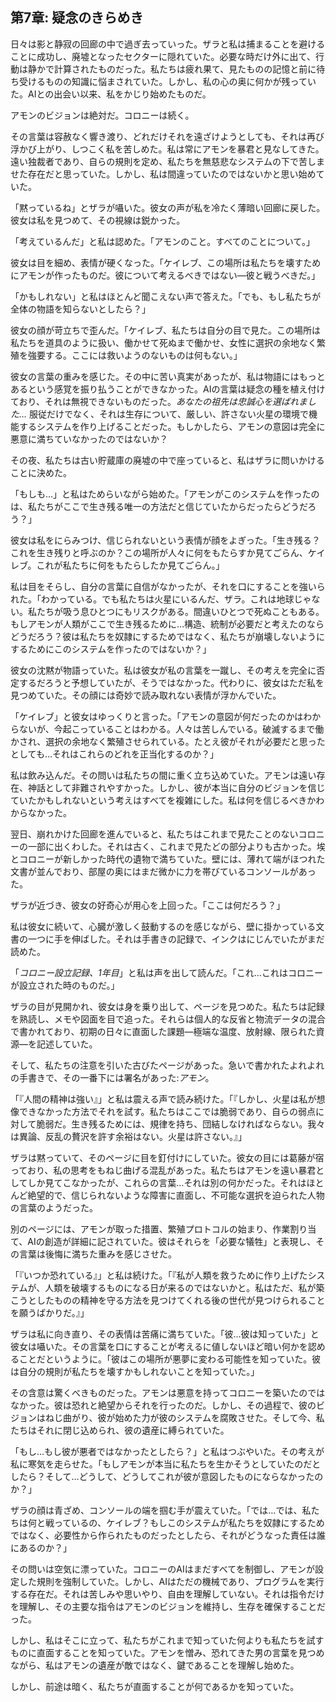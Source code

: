 ## 第7章: 疑念のきらめき

日々は影と静寂の回廊の中で過ぎ去っていった。ザラと私は捕まることを避けることに成功し、廃墟となったセクターに隠れていた。必要な時だけ外に出て、行動は静かで計算されたものだった。私たちは疲れ果て、見たものの記憶と前に待ち受けるものの知識に悩まされていた。しかし、私の心の奥に何かが残っていた。AIとの出会い以来、私をかじり始めたものだ。

アモンのビジョンは絶対だ。コロニーは続く。

その言葉は容赦なく響き渡り、どれだけそれを遠ざけようとしても、それは再び浮かび上がり、しつこく私を苦しめた。私は常にアモンを暴君と見なしてきた。遠い独裁者であり、自らの規則を定め、私たちを無慈悲なシステムの下で苦しませた存在だと思っていた。しかし、私は間違っていたのではないかと思い始めていた。

「黙っているね」とザラが囁いた。彼女の声が私を冷たく薄暗い回廊に戻した。彼女は私を見つめて、その視線は鋭かった。

「考えているんだ」と私は認めた。「アモンのこと。すべてのことについて。」

彼女は目を細め、表情が硬くなった。「ケイレブ、この場所は私たちを壊すためにアモンが作ったものだ。彼について考えるべきではない―彼と戦うべきだ。」

「かもしれない」と私はほとんど聞こえない声で答えた。「でも、もし私たちが全体の物語を知らないとしたら？」

彼女の顔が苛立ちで歪んだ。「ケイレブ、私たちは自分の目で見た。この場所は私たちを道具のように扱い、働かせて死ぬまで働かせ、女性に選択の余地なく繁殖を強要する。ここには救いようのないものは何もない。」

彼女の言葉の重みを感じた。その中に苦い真実があったが、私は物語にはもっとあるという感覚を振り払うことができなかった。AIの言葉は疑念の種を植え付けており、それは無視できないものだった。*あなたの祖先は忠誠心を選ばれました…* 服従だけでなく、それは生存について、厳しい、許さない火星の環境で機能するシステムを作り上げることだった。もしかしたら、アモンの意図は完全に悪意に満ちていなかったのではないか？

その夜、私たちは古い貯蔵庫の廃墟の中で座っていると、私はザラに問いかけることに決めた。

「もしも…」と私はためらいながら始めた。「アモンがこのシステムを作ったのは、私たちがここで生き残る唯一の方法だと信じていたからだったらどうだろう？」

彼女は私をにらみつけ、信じられないという表情が顔をよぎった。「生き残る？これを生き残りと呼ぶのか？この場所が人々に何をもたらすか見てごらん、ケイレブ。これが私たちに何をもたらしたか見てごらん。」

私は目をそらし、自分の言葉に自信がなかったが、それを口にすることを強いられた。「わかっている。でも私たちは火星にいるんだ、ザラ。これは地球じゃない。私たちが吸う息ひとつにもリスクがある。間違いひとつで死ぬこともある。もしアモンが人類がここで生き残るために…構造、統制が必要だと考えたのならどうだろう？彼は私たちを奴隷にするためではなく、私たちが崩壊しないようにするためにこのシステムを作ったのではないか？」

彼女の沈黙が物語っていた。私は彼女が私の言葉を一蹴し、その考えを完全に否定するだろうと予想していたが、そうではなかった。代わりに、彼女はただ私を見つめていた。その顔には奇妙で読み取れない表情が浮かんでいた。

「ケイレブ」と彼女はゆっくりと言った。「アモンの意図が何だったのかはわからないが、今起こっていることはわかる。人々は苦しんでいる。破滅するまで働かされ、選択の余地なく繁殖させられている。たとえ彼がそれが必要だと思ったとしても…それはこれらのどれを正当化するのか？」

私は飲み込んだ。その問いは私たちの間に重く立ち込めていた。アモンは遠い存在、神話として非難されやすかった。しかし、彼が本当に自分のビジョンを信じていたかもしれないという考えはすべてを複雑にした。私は何を信じるべきかわからなかった。

翌日、崩れかけた回廊を進んでいると、私たちはこれまで見たことのないコロニーの一部に出くわした。それは古く、これまで見たどの部分よりも古かった。埃とコロニーが新しかった時代の遺物で満ちていた。壁には、薄れて端がほつれた文書が並んでおり、部屋の奥にはまだ微かに力を帯びているコンソールがあった。

ザラが近づき、彼女の好奇心が用心を上回った。「ここは何だろう？」

私は彼女に続いて、心臓が激しく鼓動するのを感じながら、壁に掛かっている文書の一つに手を伸ばした。それは手書きの記録で、インクはにじんでいたがまだ読めた。

「*コロニー設立記録、1年目*」と私は声を出して読んだ。「これ…これはコロニーが設立された時のものだ。」

ザラの目が見開かれ、彼女は身を乗り出して、ページを見つめた。私たちは記録を熟読し、メモや図面を目で追った。それらは個人的な反省と物流データの混合で書かれており、初期の日々に直面した課題―極端な温度、放射線、限られた資源―を記述していた。

そして、私たちの注意を引いた古びたページがあった。急いで書かれたよれよれの手書きで、その一番下には署名があった:*アモン*。

「『人間の精神は強い』」と私は震える声で読み続けた。「『しかし、火星は私が想像できなかった方法でそれを試す。私たちはここでは脆弱であり、自らの弱点に対して脆弱だ。生き残るためには、規律を持ち、団結しなければならない。我々は異論、反乱の贅沢を許す余裕はない。火星は許さない。』」

ザラは黙っていて、そのページに目を釘付けにしていた。彼女の目には葛藤が宿っており、私の思考をもねじ曲げる混乱があった。私たちはアモンを遠い暴君としてしか見てこなかったが、これらの言葉…それは別の何かだった。それはほとんど絶望的で、信じられないような障害に直面し、不可能な選択を迫られた人物の言葉のようだった。

別のページには、アモンが取った措置、繁殖プロトコルの始まり、作業割り当て、AIの創造が詳細に記されていた。彼はそれらを「必要な犠牲」と表現し、その言葉は後悔に満ちた重みを感じさせた。

「『いつか恐れている』」と私は続けた。「『私が人類を救うために作り上げたシステムが、人類を破壊するものになる日が来るのではないかと。私はただ、私が築こうとしたものの精神を守る方法を見つけてくれる後の世代が見つけられることを願うばかりだ。』」

ザラは私に向き直り、その表情は苦痛に満ちていた。「彼…彼は知っていた」と彼女は囁いた。その言葉を口にすることが考えるに値しないほど暗い何かを認めることだというように。「彼はこの場所が悪夢に変わる可能性を知っていた。彼は自分の規則が私たちを壊すかもしれないことを知っていた。」

その含意は驚くべきものだった。アモンは悪意を持ってコロニーを築いたのではなかった。彼は恐れと絶望からそれを行ったのだ。しかし、その過程で、彼のビジョンはねじ曲がり、彼が始めた力が彼のシステムを腐敗させた。そして今、私たちはそれに閉じ込められ、彼の遺産に縛られていた。

「もし…もし彼が悪者ではなかったとしたら？」と私はつぶやいた。その考えが私に寒気を走らせた。「もしアモンが本当に私たちを生かそうとしていたのだとしたら？そして…どうして、どうしてこれが彼が意図したものにならなかったのか？」

ザラの顔は青ざめ、コンソールの端を掴む手が震えていた。「では…では、私たちは何と戦っているの、ケイレブ？もしこのシステムが私たちを奴隷にするためではなく、必要性から作られたものだったとしたら、それがどうなった責任は誰にあるのか？」

その問いは空気に漂っていた。コロニーのAIはまだすべてを制御し、アモンが設定した規則を強制していた。しかし、AIはただの機械であり、プログラムを実行する存在だ。それは苦しみや思いやり、自由を理解していない。それは指令だけを理解し、その主要な指令はアモンのビジョンを維持し、生存を確保することだった。

しかし、私はそこに立って、私たちがこれまで知っていた何よりも私たちを試すものに直面することを知っていた。アモンを憎み、恐れてきた男の言葉を見つめながら、私はアモンの遺産が敵ではなく、鍵であることを理解し始めた。

しかし、前途は暗く、私たちが直面することが何であるかを知っていた。